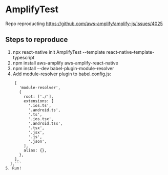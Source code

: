 # AmplifyTest
Repo reproducting https://github.com/aws-amplify/amplify-js/issues/4025

## Steps to reproduce
1. npx react-native init AmplifyTest --template react-native-template-typescript
2. npm install aws-amplify aws-amplify-react-native
3. npm install --dev babel-plugin-module-resolver
4. Add module-resolver plugin to babel.config.js:
```plugins: [
    [
      'module-resolver',
      {
        root: ['./'],
        extensions: [
          '.ios.ts',
          '.android.ts',
          '.ts',
          '.ios.tsx',
          '.android.tsx',
          '.tsx',
          '.jsx',
          '.js',
          '.json',
        ],
        alias: {},
      },
    ],
  ],```
5. Run!
